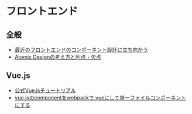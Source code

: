 # フロントエンド
## 全般
- [最近のフロントエンドのコンポーネント設計に立ち向かう](https://qiita.com/seya/items/8814e905693f00cdade2)
- [Atomic Designの考え方と利点・欠点](https://blog.kubosho.com/entry/using-atomic-design/)
## Vue.js
- [公式Vue.jsチュートリアル](https://jp.vuejs.org/v2/guide/)
- [vue.jsのcomponentをwebpackで.vueにして単一ファイルコンポーネントにする](https://qiita.com/tkhr/items/ac22019c891fe8fa5f91)
